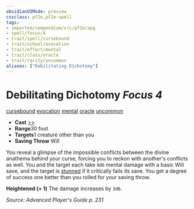 ```yaml
---
obsidianUIMode: preview
cssclass: pf2e,pf2e-spell
tags:
- imported/compendium/src/pf2e/apg
- spell/focus/4
- trait/spell/cursebound
- trait/school/evocation
- trait/effect/mental
- trait/class/oracle
- trait/rarity/uncommon
aliases: ["Debilitating Dichotomy"]
---
```

# Debilitating Dichotomy *Focus 4*   
[cursebound](cursebound-apg.md)  [evocation](evocation.md)  [mental](mental.md)  [oracle](rules/traits/oracle-apg.md)  [uncommon](uncommon.md)  

- **Cast** [>>](chapter-9-playing-the-game.md#Actions "Two-Action") 
- **Range**30 foot
- **Targets**1 creature other than you
- **Saving Throw** Will

You reveal a glimpse of the impossible conflicts between the divine anathema behind your curse, forcing you to reckon with another's conflicts as well. You and the target each take `9d6` mental damage with a basic Will save, and the target is [stunned](conditions.md#Stunned) if it critically fails its save. You get a degree of success one better than you rolled for your saving throw.

**Heightened (+ 1)** The damage increases by `3d6`.

*Source: Advanced Player's Guide p. 231*